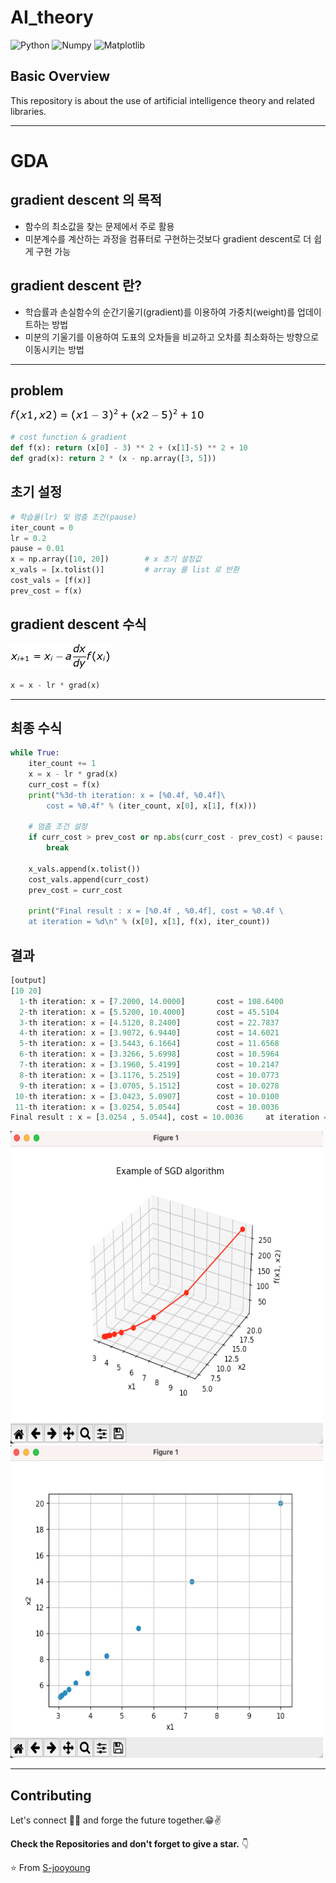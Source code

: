 # AI_theory

![Python](https://img.shields.io/badge/python-v3.9.4+-blue.svg)
![Numpy](https://img.shields.io/badge/numpy-1.8.0rc1+-yellow)
![Matplotlib](https://img.shields.io/badge/matplotlib-1.3.1+-red)

## Basic Overview

This repository is about the use of artificial intelligence theory and related libraries.

---

# GDA

## gradient descent 의 목적

- 함수의 최소값을 찾는 문제에서 주로 활용
- 미분계수를 계산하는 과정을 컴퓨터로 구현하는것보다 gradient descent로 더 쉽게 구현 가능

## gradient descent 란?

- 학습률과 손실함수의 순간기울기(gradient)를 이용하여 가중치(weight)를 업데이트하는 방법
- 미분의 기울기를 이용하여 도표의 오차들을 비교하고 오차를 최소화하는 방향으로 이동시키는 방법

---

## problem

<img src="./img/Problem.png" >

```python
# cost function & gradient
def f(x): return (x[0] - 3) ** 2 + (x[1]-5) ** 2 + 10
def grad(x): return 2 * (x - np.array([3, 5]))
```

## 초기 설정

```python
# 학습율(lr) 및 멈춤 조건(pause)
iter_count = 0
lr = 0.2
pause = 0.01
x = np.array([10, 20])        # x 초기 설정값
x_vals = [x.tolist()]         # array 를 list 로 반환
cost_vals = [f(x)]
prev_cost = f(x)

```

## gradient descent 수식

<img src="./img/SGD수식.png" >

```python
x = x - lr * grad(x)
```

---

## 최종 수식

```python
while True:
    iter_count += 1
    x = x - lr * grad(x)
    curr_cost = f(x)
    print("%3d-th iteration: x = [%0.4f, %0.4f]\
        cost = %0.4f" % (iter_count, x[0], x[1], f(x)))

    # 멈춤 조건 설정
    if curr_cost > prev_cost or np.abs(curr_cost - prev_cost) < pause:
        break

    x_vals.append(x.tolist())
    cost_vals.append(curr_cost)
    prev_cost = curr_cost

    print("Final result : x = [%0.4f , %0.4f], cost = %0.4f \
    at iteration = %d\n" % (x[0], x[1], f(x), iter_count))
```

## 결과

```python
[output]
[10 20]
  1-th iteration: x = [7.2000, 14.0000]       cost = 108.6400
  2-th iteration: x = [5.5200, 10.4000]       cost = 45.5104
  3-th iteration: x = [4.5120, 8.2400]        cost = 22.7837
  4-th iteration: x = [3.9072, 6.9440]        cost = 14.6021
  5-th iteration: x = [3.5443, 6.1664]        cost = 11.6568
  6-th iteration: x = [3.3266, 5.6998]        cost = 10.5964
  7-th iteration: x = [3.1960, 5.4199]        cost = 10.2147
  8-th iteration: x = [3.1176, 5.2519]        cost = 10.0773
  9-th iteration: x = [3.0705, 5.1512]        cost = 10.0278
 10-th iteration: x = [3.0423, 5.0907]        cost = 10.0100
 11-th iteration: x = [3.0254, 5.0544]        cost = 10.0036
Final result : x = [3.0254 , 5.0544], cost = 10.0036     at iteration = 11
```

<img src="./img/SGD.png" width="500" height="500">
<img src="./img/SGD2.png" width="500" height="500">

---

## Contributing

Let's connect 👨‍💻 and forge the future together.😁✌

**Check the Repositories and don't forget to give a star.** 👇

:star: From [S-jooyoung](https://github.com/S-jooyoung)

